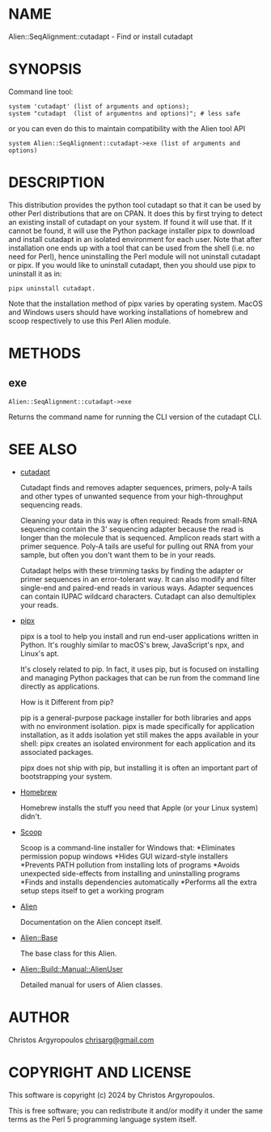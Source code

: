 # NAME

Alien::SeqAlignment::cutadapt - Find or install cutadapt

# SYNOPSIS

Command line tool:

    system 'cutadapt' (list of arguments and options);
    system "cutadapt  (list of argumentns and options)"; # less safe
    

or you can even do this to maintain compatibility with the Alien tool API

    system Alien::SeqAlignment::cutadapt->exe (list of arguments and options)

# DESCRIPTION

This distribution provides the python tool cutadapt so that it can be used by 
other Perl distributions that are on CPAN.  It does this by first trying to
detect an existing install of cutadapt on your system.  If found it
will use that.  If it cannot be found, it will use the Python package installer
pipx to download and install cutadapt in an isolated environment for each
user. Note that after installation one ends up with a tool that can be used
from the shell (i.e. no need for Perl), hence uninstalling the Perl module will
not uninstall cutadapt or pipx. If you would like to uninstall cutadapt, then
you should use pipx to uninstall it as in: 

    pipx uninstall cutadapt.

Note that the installation method of pipx varies by operating system. 
MacOS and Windows users should have working installations of homebrew and scoop 
respectively to use this Perl Alien module.

# METHODS

## exe

    Alien::SeqAlignment::cutadapt->exe

Returns the command name for running the CLI version of the cutadapt CLI. 

# SEE ALSO

- [cutadapt](https://cutadapt.readthedocs.io/en/stable/index.html)

    Cutadapt finds and removes adapter sequences, primers, poly-A tails and 
    other types of unwanted sequence from your high-throughput sequencing
    reads.

    Cleaning your data in this way is often required: Reads from small-RNA 
    sequencing contain the 3' sequencing adapter because the read is longer
    than the molecule that is sequenced. Amplicon reads start with a primer
    sequence. Poly-A tails are useful for pulling out RNA from your sample,
    but often you don't want them to be in your reads.

    Cutadapt helps with these trimming tasks by finding the adapter or
    primer sequences in an error-tolerant way. It can also modify and filter
    single-end and paired-end reads in various ways. Adapter sequences can
    contain IUPAC wildcard characters. Cutadapt can also demultiplex your
    reads.

- [pipx](https://pipx.pypa.io/stable/)

    pipx is a tool to help you install and run end-user applications written 
    in Python. It's roughly similar to macOS's brew, JavaScript's npx, and
    Linux's apt.

    It's closely related to pip. In fact, it uses pip, but is focused on 
    installing and managing Python packages that can be run from the command
    line directly as applications. 

    How is it Different from pip?

    pip is a general-purpose package installer for both libraries and apps 
    with no environment isolation. pipx is made specifically for application
    installation, as it adds isolation yet still makes the apps available in
    your shell: pipx creates an isolated environment for each application
    and its associated packages.

    pipx does not ship with pip, but installing it is often an important
    part of bootstrapping your system.

- [Homebrew](https://brew.sh/)

    Homebrew installs the stuff you need that Apple (or your Linux system) didn't.

- [Scoop](https://scoop.sh/)

    Scoop is a command-line installer for Windows that:
    \*Eliminates permission popup windows
    \*Hides GUI wizard-style installers
    \*Prevents PATH pollution from installing lots of programs
    \*Avoids unexpected side-effects from installing and uninstalling programs
    \*Finds and installs dependencies automatically
    \*Performs all the extra setup steps itself to get a working program

- [Alien](https://metacpan.org/pod/Alien)

    Documentation on the Alien concept itself.

- [Alien::Base](https://metacpan.org/pod/Alien%3A%3ABase)

    The base class for this Alien.

- [Alien::Build::Manual::AlienUser](https://metacpan.org/pod/Alien%3A%3ABuild%3A%3AManual%3A%3AAlienUser)

    Detailed manual for users of Alien classes.

# AUTHOR

Christos Argyropoulos <chrisarg@gmail.com>

# COPYRIGHT AND LICENSE

This software is copyright (c) 2024 by Christos Argyropoulos.

This is free software; you can redistribute it and/or modify it under
the same terms as the Perl 5 programming language system itself.
